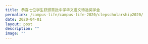 ```yaml
---
title: 恭喜七位学生获颁首批中学华文语文特选奖学金
permalink: /campus-life/campus-life-2020/clepscholarship2020/
date: 2020-04-01
layout: post
description: ""
image: ""
---
```

